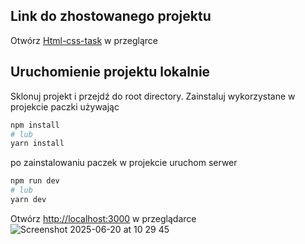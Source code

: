 ## Link do zhostowanego projektu

Otwórz [Html-css-task](https://html-css-task-snowy.vercel.app/) w przegląrce

## Uruchomienie projektu lokalnie

Sklonuj projekt i przejdź do root directory.
Zainstaluj wykorzystane w projekcie paczki używając

```bash
npm install
# lub
yarn install
```

po zainstalowaniu paczek w projekcie uruchom serwer

```bash
npm run dev
# lub
yarn dev
```

Otwórz [http://localhost:3000](http://localhost:3000) w przeglądarce
![Screenshot 2025-06-20 at 10 29 45](https://github.com/user-attachments/assets/5013b908-1888-4a40-b2bd-aeffb12145c3)
